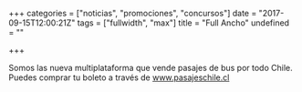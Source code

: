 +++
categories = ["noticias", "promociones", "concursos"]
date = "2017-09-15T12:00:21Z"
tags = ["fullwidth", "max"]
title = "Full Ancho"
undefined = ""

+++


Somos las nueva multiplataforma que vende pasajes de bus por todo Chile. Puedes comprar tu boleto a través de www.pasajeschile.cl